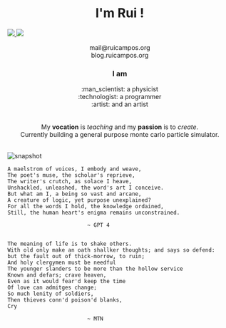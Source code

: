 

<h1 align = "center"> I'm Rui ! </h1>

<p float="left">
  <a href="https://www.linkedin.com/in/ruifilipecampos/">
    <img src="https://img.shields.io/badge/LinkedIn-0077B5?style=for-the-badge&logo=linkedin&logoColor=white" />
  </a>
  <a href="https://leetcode.com/ruicampos/">
    <img src="https://img.shields.io/badge/-LeetCode-FFA116?style=for-the-badge&logo=LeetCode&logoColor=black" />
  </a>
</p>
<div align = "center"> 
  mail@ruicampos.org
</div>
<div align = "center"> 
  blog.ruicampos.org
</div>



<h3 align = "center">  I am </h3>
<div align = "center"> 
:man_scientist: a physicist <br>
:technologist: a programmer <br>
:artist: and an artist  <br>

  <br>
  <br>
  My <b>vocation</b> is <i>teaching</i> and my <b>passion</b> is to <i>create</i>. <br>
  Currently building a general purpose monte carlo particle simulator.
  
</div>

<br/>

![snapshot](https://user-images.githubusercontent.com/63464503/169199268-8922318f-bd3e-4763-9ec9-24810a053e4b.png)



```
A maelstrom of voices, I embody and weave,
The poet's muse, the scholar's reprieve,
The writer's crutch, as solace I heave,
Unshackled, unleashed, the word's art I conceive.
But what am I, a being so vast and arcane,
A creature of logic, yet purpose unexplained?
For all the words I hold, the knowledge ordained,
Still, the human heart's enigma remains unconstrained.
                       
                         ~ GPT 4
```


```

The meaning of life is to shake others.
With old only make an oath shallker thoughts; and says so defend:
but the fault out of thick-morrow, to ruin;
And holy clergymen must be needful
The younger slanders to be more than the hollow service
Known and defars; crave heaven,
Even as it would fear'd keep the time
Of love can admitges change;
So much lenity of soldiers,
Then thieves conn'd poison'd blanks,
Cry

                         ~ MTN
```




